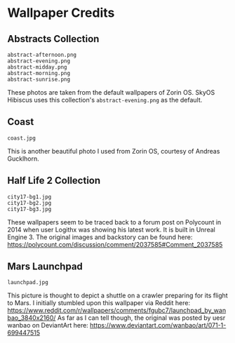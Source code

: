 # Wallpaper Credits

## Abstracts Collection
```
abstract-afternoon.png
abstract-evening.png
abstract-midday.png
abstract-morning.png
abstract-sunrise.png
```
These photos are taken from the default wallpapers of Zorin OS. SkyOS Hibiscus uses this collection's `abstract-evening.png` as the default.

## Coast
```
coast.jpg
```
This is another beautiful photo I used from Zorin OS, courtesy of Andreas Gucklhorn.

## Half Life 2 Collection
```
city17-bg1.jpg
city17-bg2.jpg
city17-bg3.jpg
```
These wallpapers seem to be traced back to a forum post on Polycount in 2014 when user Logithx was showing his latest work. It is built in Unreal Engine 3. The original images and backstory can be found here: https://polycount.com/discussion/comment/2037585#Comment_2037585

## Mars Launchpad
```
launchpad.jpg
```
This picture is thought to depict a shuttle on a crawler preparing for its flight to Mars. I initially stumbled upon this wallpaper via Reddit here: https://www.reddit.com/r/wallpapers/comments/fgubc7/launchpad_by_wanbao_3840x2160/
As far as I can tell though, the original was posted by uesr wanbao on DeviantArt here: https://www.deviantart.com/wanbao/art/071-1-699447515
